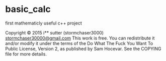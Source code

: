 # basic_calc
first mathematicly useful c++ project

Copyright © 2015 i** sutter (stormchaser3000) <stormchaser30000@gmail.com>
This work is free. You can redistribute it and/or modify it under the
terms of the Do What The Fuck You Want To Public License, Version 2,
as published by Sam Hocevar. See the COPYING file for more details.
